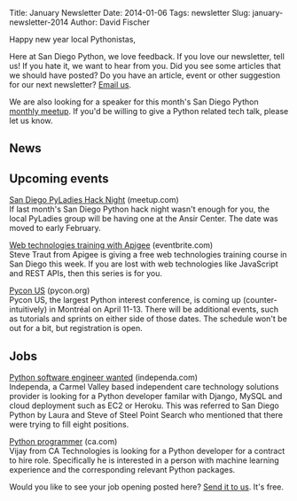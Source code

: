 Title: January Newsletter
Date: 2014-01-06
Tags: newsletter
Slug: january-newsletter-2014
Author: David Fischer


Happy new year local Pythonistas,

Here at San Diego Python, we love feedback. If you love our newsletter,
tell us! If you hate it, we want to hear from you. Did you see some articles
that we should have posted? Do you have an article, event or other suggestion
for our next newsletter? [Email us][email-us].

We are also looking for a speaker for this month's San Diego Python
[monthly meetup][monthly-meetup]. If you'd be willing to give a Python related
tech talk, please let us know.

[monthly-meetup]: http://www.meetup.com/pythonsd/events/156773962/
[email-us]: mailto:sandiegopython@gmail.com


News
----


Upcoming events
---------------

[San Diego PyLadies Hack Night][pyladies-hack-night] (meetup.com) <br />
If last month's San Diego Python hack night wasn't enough for you, the local
PyLadies group will be having one at the Ansir Center. The date was moved
to early February.

[pyladies-hack-night]: http://www.meetup.com/sd-pyladies/events/140563442/


[Web technologies training with Apigee][apigee-training] (eventbrite.com) <br />
Steve Traut from Apigee is giving a free web technologies training course in
San Diego this week. If you are lost with web technologies like JavaScript and
REST APIs, then this series is for you.

[apigee-training]: http://www.eventbrite.com/e/free-api-app-trainings-by-apigee-tickets-9838555384


[Pycon US][pycon-us] (pycon.org) <br />
Pycon US, the largest Python interest conference, is coming up
(counter-intuitively) in Montréal on April 11-13. There will be additional
events, such as tutorials and sprints on either side of those dates. The
schedule won't be out for a bit, but registration is open.

[pycon-us]: https://us.pycon.org/2014/


Jobs
----

[Python software engineer wanted][python-software-dev] (independa.com) <br />
Independa, a Carmel Valley based independent care technology solutions
provider is looking for a Python developer familar with Django, MySQL and
cloud deployment such as EC2 or Heroku. This was referred to San Diego Python
by Laura and Steve of Steel Point Search who mentioned that there were trying
to fill eight positions.

[python-software-dev]: http://www.independa.com/careers


[Python programmer][python-programmer] (ca.com) <br />
Vijay from CA Technologies is looking for a Python developer for a contract
to hire role. Specifically he is interested in a person with machine learning
experience and the corresponding relevant Python packages.

[python-programmer]: http://www.ca.com/us/careers.aspx


Would you like to see your job opening posted here? [Send it to us][send-it].
It's free.

[send-it]: mailto:sandiegopython@gmail.com
